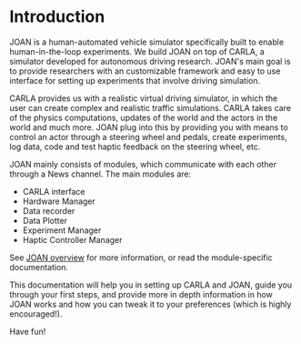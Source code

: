 # Introduction

JOAN is a human-automated vehicle simulator specifically built to enable human-in-the-loop experiments. We build JOAN on top of CARLA, a simulator developed for autonomous driving research. JOAN's main goal is to provide researchers with an customizable framework and easy to use interface for setting up experiments that involve driving simulation. 

CARLA provides us with a realistic virtual driving simulator, in which the user can create complex and realistic traffic simulations. CARLA takes care of the physics computations, updates of the world and the actors in the world and much more. JOAN plug into this by providing you with means to control an actor through a steering wheel and pedals, create experiments, log data, code and test haptic feedback on the steering wheel, etc.

JOAN mainly consists of modules, which communicate with each other through a News channel. The main modules are:

- CARLA interface
- Hardware Manager
- Data recorder
- Data Plotter
- Experiment Manager
- Haptic Controller Manager

See [JOAN overview](firststeps-joan-overview.md) for more information, or read the module-specific documentation.

This documentation will help you in setting up CARLA and JOAN, guide you through your first steps, and provide more in depth information in how JOAN works and how you can tweak it to your preferences (which is highly encouraged!).

Have fun!

